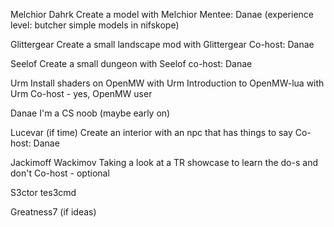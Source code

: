 Melchior Dahrk
	Create a model with Melchior
	Mentee: Danae (experience level: butcher simple models in nifskope)

Glittergear
	Create a small landscape mod with Glittergear
	Co-host: Danae

Seelof
	Create a small dungeon with Seelof
	co-host: Danae

Urm
	Install shaders on OpenMW with Urm
	Introduction to OpenMW-lua with Urm
	Co-host - yes, OpenMW user

Danae
	I'm a CS noob (maybe early on)

Lucevar (if time)
	Create an interior with an npc that has things to say
	Co-host: Danae

Jackimoff Wackimov
	Taking a look at a TR showcase to learn the do-s and don't
	Co-host - optional

S3ctor
	tes3cmd

Greatness7 (if ideas)
